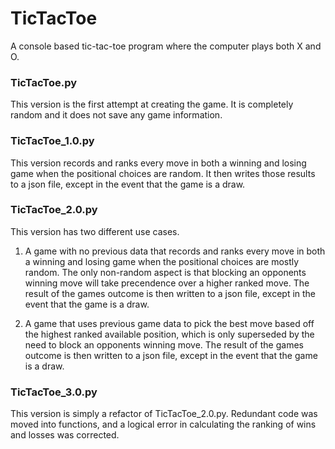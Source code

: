 # TicTacToe

A console based tic-tac-toe program where the computer plays both X and O.

### TicTacToe.py 

This version is the first attempt at creating the game. It is completely random and it does not save any game information.

### TicTacToe_1.0.py 

This version records and ranks every move in both a winning and losing game when the positional choices are random. It then writes those results to a json file, except in the event that the game is a draw.

### TicTacToe_2.0.py

This version has two different use cases. 

1. A game with no previous data that records and ranks every move in both a winning and losing game when the positional choices are mostly random. The only non-random aspect is that blocking an opponents winning move will take precendence over a higher ranked move. The result of the games outcome is then written to a json file, except in the event that the game is a draw.

2. A game that uses previous game data to pick the best move based off the highest ranked available position, which is only superseded by the need to block an opponents winning move. The result of the games outcome is then written to a json file, except in the event that the game is a draw.

### TicTacToe_3.0.py

This version is simply a refactor of TicTacToe_2.0.py. Redundant code was moved into functions, and a logical error in calculating the ranking of wins and losses was corrected.
